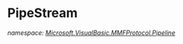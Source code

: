﻿
# PipeStream
_namespace: [Microsoft.VisualBasic.MMFProtocol.Pipeline](N-Microsoft.VisualBasic.MMFProtocol.Pipeline.md)_






